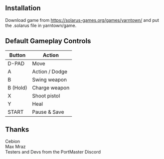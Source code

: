 ## Installation
Download game from https://solarus-games.org/games/yarntown/ and put the .solarus file in yarntown/game.

## Default Gameplay Controls
| Button | Action |
|--|--|
|D-PAD|Move|
|A|Action / Dodge|
|B|Swing weapon|
|B (Hold)|Charge weapon|
|X|Shoot pistol|
|Y|Heal|
|START|Pause & Save|

## Thanks
Cebion  
Max Mraz  
Testers and Devs from the PortMaster Discord  




